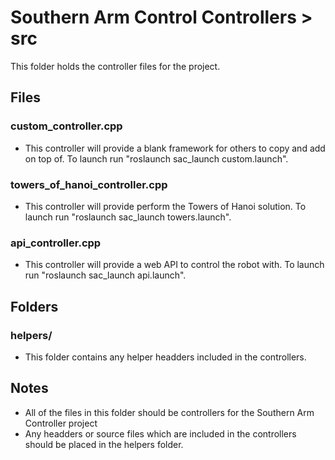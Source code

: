 # Southern Arm Control Controllers > src

This folder holds the controller files for the project.

## Files
### custom_controller.cpp
* This controller will provide a blank framework for others to copy and add on top of. To launch run "roslaunch sac_launch custom.launch".

### towers_of_hanoi_controller.cpp
* This controller will provide perform the Towers of Hanoi solution. To launch run "roslaunch sac_launch towers.launch".

### api_controller.cpp
* This controller will provide a web API to control the robot with. To launch run "roslaunch sac_launch api.launch".

## Folders
### helpers/
* This folder contains any helper headders included in the controllers.

## Notes
* All of the files in this folder should be controllers for the Southern Arm Controller project
* Any headders or source files which are included in the controllers should be placed in the helpers folder.

